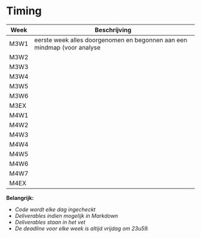 # Timing

|Week     |Beschrijving                                                       | 
|---      |---                                                                | 
|M3W1     |eerste week alles doorgenomen en begonnen aan een mindmap (voor analyse|
|M3W2     |                                                                   | 
|M3W3     |                                                                   |
|M3W4     |                                                                   |
|M3W5     |                                                                   |
|M3W6     |                                                                   |
|M3EX     |                                                                   |
|M4W1     |                                                                   |
|M4W2     |                                                                   | 
|M4W3     |                                                                   | 
|M4W4     |                                                                   |   
|M4W5     |                                                                   |
|M4W6     |                                                                   | 
|M4W7     |                                                                   |
|M4EX     |                                                                   |

**Belangrijk:**
* *Code wordt elke dag ingecheckt*
* *Deliverables indien mogelijk in Markdown*
* *Deliverables staan in het vet*  
* *De deadline voor elke week is altijd vrijdag om 23u59.*
